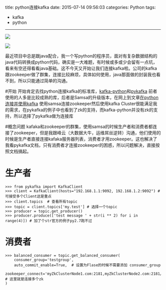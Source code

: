 title: python连接kafka
date: 2015-07-14 09:56:03
categories: Python
tags: 
  - kafka
  - python
---
![](/media/14368436615808.jpg)

![](/media/14368437231018.jpg)

最近项目中总是跟java配合，我一个写python的程序员，面对有复杂数据结构的java代码转换成python代码，确实是一大难题，有时候或多或少会留有一点坑，看来有空还得看看java基础。这不今天又开始让我们连接kafka啦。公司的kafka跟zookeeper做了群集，连接比较麻烦，具体如何使用，java那面做的封装我也看不到，所以只能通过简单的沟通。

#开始
开始肯定去找python连接kafka的标准库，[kafka-python](https://github.com/mumrah/kafka-python)和[pykafka](https://github.com/Parsely/pykafka) 前者使用的人多是比较成熟的库，后者是Samsa的升级版本，在网上到文章[在python连接并使用kafka](http://blog.plotcup.com/a/120) 使用samsa连接zookeeper然后使用kafka Cluster很能满足我的需求，在pykafka的例子中也看到了zk的支持，而kafka-python并没有zk的支持，所以选择了pykafka做为连接库

#概念问题
kafaka和zookeeper的群集，使用samsa的时候生产者和消费者都连接了zookeeper，但是我跟峰云（大数据大牛，运维屌丝逆转）沟通，他们使用的时候是生产者直接连接kafaka服务器列表，消费者才用zookeeper。这也解决了我看pykafka文档，只有消费者才连接zookeeper的困惑，所以问题解决，直接按照文档搞起。

# 生产者

```
>>> from pykafka import KafkaClient
>>> client = KafkaClient(hosts="192.168.1.1:9092, 192.168.1.2:9092") # 可接受多个Client这是重点
>>> client.topics  # 查看所有topic
>>> topic = client.topics['my.test'] # 选择一个topic
>>> producer = topic.get_producer()
>>> producer.produce(['test message ' + str(i ** 2) for i in range(4)]) # 加了个str官方的例子py2.7跑不过
```

# 消费者

```
>>> balanced_consumer = topic.get_balanced_consumer(
    consumer_group='testgroup',
    auto_commit_enable=True,  # 设置为Flase的时候不需要添加 consumer_group
    zookeeper_connect='myZkClusterNode1.com:2181,myZkClusterNode2.com:2181/myZkChroot' # 这里就是连接多个zk
)
```

